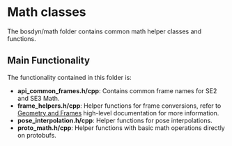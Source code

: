 <!--
Copyright (c) 2021 Boston Dynamics, Inc.  All rights reserved.

Downloading, reproducing, distributing or otherwise using the SDK Software
is subject to the terms and conditions of the Boston Dynamics Software
Development Kit License (20191101-BDSDK-SL).
-->

# Math classes

The bosdyn/math folder contains common math helper classes and functions.

## Main Functionality
The functionality contained in this folder is:
* **api_common_frames.h/cpp**: Contains common frame names for SE2 and SE3 Math.
* **frame_helpers.h/cpp**: Helper functions for frame conversions, refer to [Geometry and Frames](https://dev.bostondynamics.com/docs/concepts/geometry_and_frames) high-level documentation for more information. 
* **pose_interpolation.h/cpp**: Helper functions for pose interpolations.
* **proto_math.h/cpp**: Helper functions with basic math operations directly on protobufs.